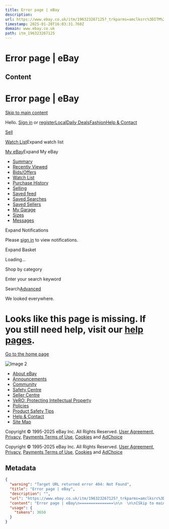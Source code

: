 ```yaml
---
title: Error page | eBay
description: 
url: https://www.ebay.co.uk/itm/196323267125?_trkparms=amclksrc%3DITM%26aid%3D1110002%26algo%3DSPLICE.SOI%26ao%3D1%26asc%3D20231016072133%26meid%3Def1392f3a8aa43fda9b15ea2ee5608a7%26pid%3D101879%26rk%3D20%26rkt%3D25%26sd%3D204617676137%26itm%3D196323267125%26pmt%3D1%26noa%3D0%26pg%3D4406038%26algv%3DPromotedSellersOtherItemsV2WithMLRv3%26brand%3DUnbranded%26fpg%3D1&_trksid=p4406038.c101879.m1851&itmprp=cksum%3A196323267125ef1392f3a8aa43fda9b15ea2ee5608a7%7Cenc%3AAQAJAAABAJ2xyieYJFemujCASBqZhO3wlG9N8LM1Uzy9Rk%252FWn2iqlWh3naUrKDHEMd1Yer%252FfQjCbEJ3Hg9rMDiK2rElNCVvWhpx1WMTmB6TnxXG7kIPkmM4lwwGK%252BO%252B3qWgx14Bgulj4r%252FWC5RlPqcVF%252B%252BGneK%252BAME3%252B0u7LnOsHdp3cJ5IAvfL5%252BXdchWKXBxJC8GIn9xrX%252FGUIyCyFyBbmv6EQSw1g41h40evObvKzYMrqobDRlYGZhSs7kT%252F6LWsvauZNsArpv%252B%252BTD6m4X%252FhDtMmGwMg8v8QOiVwoqmzYlQ5Su8iKEKwc6YzpOtP%252Biy14Cj3YngdZqjAc3v1N7p2W6LmrOCo%253D%7Campid%3APL_CLK%7Cclp%3A4406038&itmmeta=01HVC6WCYQ20CMCQT896KYA9YB
timestamp: 2025-01-20T16:03:31.760Z
domain: www.ebay.co.uk
path: itm_196323267125
---
```


# Error page | eBay



## Content

Error page | eBay
===============

  

[Skip to main content](https://www.ebay.co.uk/itm/196323267125?_trkparms=amclksrc%3DITM%26aid%3D1110002%26algo%3DSPLICE.SOI%26ao%3D1%26asc%3D20231016072133%26meid%3Def1392f3a8aa43fda9b15ea2ee5608a7%26pid%3D101879%26rk%3D20%26rkt%3D25%26sd%3D204617676137%26itm%3D196323267125%26pmt%3D1%26noa%3D0%26pg%3D4406038%26algv%3DPromotedSellersOtherItemsV2WithMLRv3%26brand%3DUnbranded%26fpg%3D1&_trksid=p4406038.c101879.m1851&itmprp=cksum%3A196323267125ef1392f3a8aa43fda9b15ea2ee5608a7%7Cenc%3AAQAJAAABAJ2xyieYJFemujCASBqZhO3wlG9N8LM1Uzy9Rk%252FWn2iqlWh3naUrKDHEMd1Yer%252FfQjCbEJ3Hg9rMDiK2rElNCVvWhpx1WMTmB6TnxXG7kIPkmM4lwwGK%252BO%252B3qWgx14Bgulj4r%252FWC5RlPqcVF%252B%252BGneK%252BAME3%252B0u7LnOsHdp3cJ5IAvfL5%252BXdchWKXBxJC8GIn9xrX%252FGUIyCyFyBbmv6EQSw1g41h40evObvKzYMrqobDRlYGZhSs7kT%252F6LWsvauZNsArpv%252B%252BTD6m4X%252FhDtMmGwMg8v8QOiVwoqmzYlQ5Su8iKEKwc6YzpOtP%252Biy14Cj3YngdZqjAc3v1N7p2W6LmrOCo%253D%7Campid%3APL_CLK%7Cclp%3A4406038&itmmeta=01HVC6WCYQ20CMCQT896KYA9YB#mainContent)

Hello. [Sign in](https://signin.ebay.co.uk/ws/eBayISAPI.dll?SignIn&sgfl=gh&ru=https%3A%2F%2Fwww.ebay.co.uk%2Fitm%2F196323267125%3F_trkparms%3Damclksrc%253DITM%2526aid%253D1110002%2526algo%253DSPLICE.SOI%2526ao%253D1%2526asc%253D20231016072133%2526meid%253Def1392f3a8aa43fda9b15ea2ee5608a7%2526pid%253D101879%2526rk%253D20%2526rkt%253D25%2526sd%253D204617676137%2526itm%253D196323267125%2526pmt%253D1%2526noa%253D0%2526pg%253D4406038%2526algv%253DPromotedSellersOtherItemsV2WithMLRv3%2526brand%253DUnbranded%2526fpg%253D1%26_trksid%3Dp4406038.c101879.m1851%26itmprp%3Dcksum%253A196323267125ef1392f3a8aa43fda9b15ea2ee5608a7%257Cenc%253AAQAJAAABAJ2xyieYJFemujCASBqZhO3wlG9N8LM1Uzy9Rk%25252FWn2iqlWh3naUrKDHEMd1Yer%25252FfQjCbEJ3Hg9rMDiK2rElNCVvWhpx1WMTmB6TnxXG7kIPkmM4lwwGK%25252BO%25252B3qWgx14Bgulj4r%25252FWC5RlPqcVF%25252B%25252BGneK%25252BAME3%25252B0u7LnOsHdp3cJ5IAvfL5%25252BXdchWKXBxJC8GIn9xrX%25252FGUIyCyFyBbmv6EQSw1g41h40evObvKzYMrqobDRlYGZhSs7kT%25252F6LWsvauZNsArpv%25252B%25252BTD6m4X%25252FhDtMmGwMg8v8QOiVwoqmzYlQ5Su8iKEKwc6YzpOtP%25252Biy14Cj3YngdZqjAc3v1N7p2W6LmrOCo%25253D%257Campid%253APL_CLK%257Cclp%253A4406038%26itmmeta%3D01HVC6WCYQ20CMCQT896KYA9YB) or [register](https://signup.ebay.co.uk/pa/crte?ru=https%3A%2F%2Fwww.ebay.co.uk%2Fitm%2F196323267125%3F_trkparms%3Damclksrc%253DITM%2526aid%253D1110002%2526algo%253DSPLICE.SOI%2526ao%253D1%2526asc%253D20231016072133%2526meid%253Def1392f3a8aa43fda9b15ea2ee5608a7%2526pid%253D101879%2526rk%253D20%2526rkt%253D25%2526sd%253D204617676137%2526itm%253D196323267125%2526pmt%253D1%2526noa%253D0%2526pg%253D4406038%2526algv%253DPromotedSellersOtherItemsV2WithMLRv3%2526brand%253DUnbranded%2526fpg%253D1%26_trksid%3Dp4406038.c101879.m1851%26itmprp%3Dcksum%253A196323267125ef1392f3a8aa43fda9b15ea2ee5608a7%257Cenc%253AAQAJAAABAJ2xyieYJFemujCASBqZhO3wlG9N8LM1Uzy9Rk%25252FWn2iqlWh3naUrKDHEMd1Yer%25252FfQjCbEJ3Hg9rMDiK2rElNCVvWhpx1WMTmB6TnxXG7kIPkmM4lwwGK%25252BO%25252B3qWgx14Bgulj4r%25252FWC5RlPqcVF%25252B%25252BGneK%25252BAME3%25252B0u7LnOsHdp3cJ5IAvfL5%25252BXdchWKXBxJC8GIn9xrX%25252FGUIyCyFyBbmv6EQSw1g41h40evObvKzYMrqobDRlYGZhSs7kT%25252F6LWsvauZNsArpv%25252B%25252BTD6m4X%25252FhDtMmGwMg8v8QOiVwoqmzYlQ5Su8iKEKwc6YzpOtP%25252Biy14Cj3YngdZqjAc3v1N7p2W6LmrOCo%25253D%257Campid%253APL_CLK%257Cclp%253A4406038%26itmmeta%3D01HVC6WCYQ20CMCQT896KYA9YB)[Local](https://www.ebay.co.uk/vlp/local)[Daily Deals](https://www.ebay.co.uk/deals)[Fashion](https://www.ebay.co.uk/b/bn_7000259675)[Help & Contact](https://www.ebay.co.uk/help/home)

[Sell](https://www.ebay.co.uk/sl/sell)

[Watch List](https://www.ebay.co.uk/mye/myebay/watchlist)Expand watch list

[My eBay](https://www.ebay.co.uk/mys/home?source=GBH)Expand My eBay

*   [Summary](https://www.ebay.co.uk/mye/myebay/summary)
*   [Recently Viewed](https://www.ebay.co.uk/mye/myebay/rvi)
*   [Bids/Offers](https://www.ebay.co.uk/mye/myebay/bidsoffers)
*   [Watch List](https://www.ebay.co.uk/mye/myebay/watchlist)
*   [Purchase History](https://www.ebay.co.uk/mye/myebay/purchase)
*   [Selling](https://www.ebay.co.uk/mys/home?CurrentPage=MyeBayAllSelling&ssPageName=STRK:ME:LNLK:MESX&source=GBH)
*   [Saved feed](https://www.ebay.co.uk/mye/myebay/saved)
*   [Saved Searches](https://www.ebay.co.uk/mye/myebay/savedsearches)
*   [Saved Sellers](https://www.ebay.co.uk/mye/myebay/savedsellers)
*   [My Garage](https://www.ebay.co.uk/g/mygarage)
*   [Sizes](https://www.ebay.co.uk/mysize/hub)
*   [Messages](https://mesg.ebay.co.uk/mesgweb/ViewMessages/0)

Expand Notifications

Please [sign in](https://signin.ebay.co.uk/ws/eBayISAPI.dll?SignIn&sgfl=nf&ru=https%3A%2F%2Fwww.ebay.co.uk%2Fitm%2F196323267125%3F_trkparms%3Damclksrc%253DITM%2526aid%253D1110002%2526algo%253DSPLICE.SOI%2526ao%253D1%2526asc%253D20231016072133%2526meid%253Def1392f3a8aa43fda9b15ea2ee5608a7%2526pid%253D101879%2526rk%253D20%2526rkt%253D25%2526sd%253D204617676137%2526itm%253D196323267125%2526pmt%253D1%2526noa%253D0%2526pg%253D4406038%2526algv%253DPromotedSellersOtherItemsV2WithMLRv3%2526brand%253DUnbranded%2526fpg%253D1%26_trksid%3Dp4406038.c101879.m1851%26itmprp%3Dcksum%253A196323267125ef1392f3a8aa43fda9b15ea2ee5608a7%257Cenc%253AAQAJAAABAJ2xyieYJFemujCASBqZhO3wlG9N8LM1Uzy9Rk%25252FWn2iqlWh3naUrKDHEMd1Yer%25252FfQjCbEJ3Hg9rMDiK2rElNCVvWhpx1WMTmB6TnxXG7kIPkmM4lwwGK%25252BO%25252B3qWgx14Bgulj4r%25252FWC5RlPqcVF%25252B%25252BGneK%25252BAME3%25252B0u7LnOsHdp3cJ5IAvfL5%25252BXdchWKXBxJC8GIn9xrX%25252FGUIyCyFyBbmv6EQSw1g41h40evObvKzYMrqobDRlYGZhSs7kT%25252F6LWsvauZNsArpv%25252B%25252BTD6m4X%25252FhDtMmGwMg8v8QOiVwoqmzYlQ5Su8iKEKwc6YzpOtP%25252Biy14Cj3YngdZqjAc3v1N7p2W6LmrOCo%25253D%257Campid%253APL_CLK%257Cclp%253A4406038%26itmmeta%3D01HVC6WCYQ20CMCQT896KYA9YB) to view notifications.

[](https://cart.ebay.co.uk/)Expand Basket

Loading...

[](https://www.ebay.co.uk/)

Shop by category

Enter your search keyword

Search[Advanced](https://www.ebay.co.uk/sch/ebayadvsearch)

We looked everywhere.

Looks like this page is missing. If you still need help, visit our [help pages](https://ocsnext.ebay.co.uk/ocs/home).
=====================================================================================================================

[Go to the home page](https://www.ebay.co.uk/)

![Image 2](http://i.ebayimg.com/00/s/MTUwMFgxMjAw/z/8ScAAOSw-ANlzRIW/$_1.PNG?set_id=2)

*   [About eBay](https://www.ebayinc.com/our-company/)
*   [Announcements](https://community.ebay.co.uk/t5/Announcements/bg-p/Announcements)
*   [Community](https://community.ebay.co.uk/)
*   [Safety Centre](https://pages.ebay.co.uk/safetycentre/index.html)
*   [Seller Centre](https://www.ebay.co.uk/sellercentre)
*   [VeRO: Protecting Intellectual Property](https://pages.ebay.co.uk/vero/index.html)
*   [Policies](https://www.ebay.co.uk/help/policies/az-index/az-index-policies?id=4649)
*   [Product Safety Tips](http://pages.ebay.co.uk/safetytips)
*   [Help & Contact](https://www.ebay.co.uk/help/home)
*   [Site Map](https://pages.ebay.co.uk/sitemap.html)

Copyright © 1995-2025 eBay Inc. All Rights Reserved. [User Agreement](https://www.ebay.co.uk/help/policies/member-behaviour-policies/user-agreement?id=4259), [Privacy](https://www.ebay.co.uk/help/policies/member-behaviour-policies/user-privacy-notice-privacy-policy?id=4260), [Payments Terms of Use](https://pages.ebay.co.uk/payment/2.0/terms.html), [Cookies](https://www.ebay.co.uk/help/policies/member-behaviour-policies/ebay-cookie-notice?id=4267) and [AdChoice](https://www.ebay.co.uk/adchoice)

Copyright © 1995-2025 eBay Inc. All Rights Reserved. [User Agreement](https://www.ebay.co.uk/help/policies/member-behaviour-policies/user-agreement?id=4259), [Privacy](https://www.ebay.co.uk/help/policies/member-behaviour-policies/user-privacy-notice-privacy-policy?id=4260), [Payments Terms of Use](https://pages.ebay.co.uk/payment/2.0/terms.html), [Cookies](https://www.ebay.co.uk/help/policies/member-behaviour-policies/ebay-cookie-notice?id=4267) and [AdChoice](https://www.ebay.co.uk/adchoice)

## Metadata

```json
{
  "warning": "Target URL returned error 404: Not Found",
  "title": "Error page | eBay",
  "description": "",
  "url": "https://www.ebay.co.uk/itm/196323267125?_trkparms=amclksrc%3DITM%26aid%3D1110002%26algo%3DSPLICE.SOI%26ao%3D1%26asc%3D20231016072133%26meid%3Def1392f3a8aa43fda9b15ea2ee5608a7%26pid%3D101879%26rk%3D20%26rkt%3D25%26sd%3D204617676137%26itm%3D196323267125%26pmt%3D1%26noa%3D0%26pg%3D4406038%26algv%3DPromotedSellersOtherItemsV2WithMLRv3%26brand%3DUnbranded%26fpg%3D1&_trksid=p4406038.c101879.m1851&itmprp=cksum%3A196323267125ef1392f3a8aa43fda9b15ea2ee5608a7%7Cenc%3AAQAJAAABAJ2xyieYJFemujCASBqZhO3wlG9N8LM1Uzy9Rk%252FWn2iqlWh3naUrKDHEMd1Yer%252FfQjCbEJ3Hg9rMDiK2rElNCVvWhpx1WMTmB6TnxXG7kIPkmM4lwwGK%252BO%252B3qWgx14Bgulj4r%252FWC5RlPqcVF%252B%252BGneK%252BAME3%252B0u7LnOsHdp3cJ5IAvfL5%252BXdchWKXBxJC8GIn9xrX%252FGUIyCyFyBbmv6EQSw1g41h40evObvKzYMrqobDRlYGZhSs7kT%252F6LWsvauZNsArpv%252B%252BTD6m4X%252FhDtMmGwMg8v8QOiVwoqmzYlQ5Su8iKEKwc6YzpOtP%252Biy14Cj3YngdZqjAc3v1N7p2W6LmrOCo%253D%7Campid%3APL_CLK%7Cclp%3A4406038&itmmeta=01HVC6WCYQ20CMCQT896KYA9YB",
  "content": "Error page | eBay\n===============\n\n  \n\n[Skip to main content](https://www.ebay.co.uk/itm/196323267125?_trkparms=amclksrc%3DITM%26aid%3D1110002%26algo%3DSPLICE.SOI%26ao%3D1%26asc%3D20231016072133%26meid%3Def1392f3a8aa43fda9b15ea2ee5608a7%26pid%3D101879%26rk%3D20%26rkt%3D25%26sd%3D204617676137%26itm%3D196323267125%26pmt%3D1%26noa%3D0%26pg%3D4406038%26algv%3DPromotedSellersOtherItemsV2WithMLRv3%26brand%3DUnbranded%26fpg%3D1&_trksid=p4406038.c101879.m1851&itmprp=cksum%3A196323267125ef1392f3a8aa43fda9b15ea2ee5608a7%7Cenc%3AAQAJAAABAJ2xyieYJFemujCASBqZhO3wlG9N8LM1Uzy9Rk%252FWn2iqlWh3naUrKDHEMd1Yer%252FfQjCbEJ3Hg9rMDiK2rElNCVvWhpx1WMTmB6TnxXG7kIPkmM4lwwGK%252BO%252B3qWgx14Bgulj4r%252FWC5RlPqcVF%252B%252BGneK%252BAME3%252B0u7LnOsHdp3cJ5IAvfL5%252BXdchWKXBxJC8GIn9xrX%252FGUIyCyFyBbmv6EQSw1g41h40evObvKzYMrqobDRlYGZhSs7kT%252F6LWsvauZNsArpv%252B%252BTD6m4X%252FhDtMmGwMg8v8QOiVwoqmzYlQ5Su8iKEKwc6YzpOtP%252Biy14Cj3YngdZqjAc3v1N7p2W6LmrOCo%253D%7Campid%3APL_CLK%7Cclp%3A4406038&itmmeta=01HVC6WCYQ20CMCQT896KYA9YB#mainContent)\n\nHello. [Sign in](https://signin.ebay.co.uk/ws/eBayISAPI.dll?SignIn&sgfl=gh&ru=https%3A%2F%2Fwww.ebay.co.uk%2Fitm%2F196323267125%3F_trkparms%3Damclksrc%253DITM%2526aid%253D1110002%2526algo%253DSPLICE.SOI%2526ao%253D1%2526asc%253D20231016072133%2526meid%253Def1392f3a8aa43fda9b15ea2ee5608a7%2526pid%253D101879%2526rk%253D20%2526rkt%253D25%2526sd%253D204617676137%2526itm%253D196323267125%2526pmt%253D1%2526noa%253D0%2526pg%253D4406038%2526algv%253DPromotedSellersOtherItemsV2WithMLRv3%2526brand%253DUnbranded%2526fpg%253D1%26_trksid%3Dp4406038.c101879.m1851%26itmprp%3Dcksum%253A196323267125ef1392f3a8aa43fda9b15ea2ee5608a7%257Cenc%253AAQAJAAABAJ2xyieYJFemujCASBqZhO3wlG9N8LM1Uzy9Rk%25252FWn2iqlWh3naUrKDHEMd1Yer%25252FfQjCbEJ3Hg9rMDiK2rElNCVvWhpx1WMTmB6TnxXG7kIPkmM4lwwGK%25252BO%25252B3qWgx14Bgulj4r%25252FWC5RlPqcVF%25252B%25252BGneK%25252BAME3%25252B0u7LnOsHdp3cJ5IAvfL5%25252BXdchWKXBxJC8GIn9xrX%25252FGUIyCyFyBbmv6EQSw1g41h40evObvKzYMrqobDRlYGZhSs7kT%25252F6LWsvauZNsArpv%25252B%25252BTD6m4X%25252FhDtMmGwMg8v8QOiVwoqmzYlQ5Su8iKEKwc6YzpOtP%25252Biy14Cj3YngdZqjAc3v1N7p2W6LmrOCo%25253D%257Campid%253APL_CLK%257Cclp%253A4406038%26itmmeta%3D01HVC6WCYQ20CMCQT896KYA9YB) or [register](https://signup.ebay.co.uk/pa/crte?ru=https%3A%2F%2Fwww.ebay.co.uk%2Fitm%2F196323267125%3F_trkparms%3Damclksrc%253DITM%2526aid%253D1110002%2526algo%253DSPLICE.SOI%2526ao%253D1%2526asc%253D20231016072133%2526meid%253Def1392f3a8aa43fda9b15ea2ee5608a7%2526pid%253D101879%2526rk%253D20%2526rkt%253D25%2526sd%253D204617676137%2526itm%253D196323267125%2526pmt%253D1%2526noa%253D0%2526pg%253D4406038%2526algv%253DPromotedSellersOtherItemsV2WithMLRv3%2526brand%253DUnbranded%2526fpg%253D1%26_trksid%3Dp4406038.c101879.m1851%26itmprp%3Dcksum%253A196323267125ef1392f3a8aa43fda9b15ea2ee5608a7%257Cenc%253AAQAJAAABAJ2xyieYJFemujCASBqZhO3wlG9N8LM1Uzy9Rk%25252FWn2iqlWh3naUrKDHEMd1Yer%25252FfQjCbEJ3Hg9rMDiK2rElNCVvWhpx1WMTmB6TnxXG7kIPkmM4lwwGK%25252BO%25252B3qWgx14Bgulj4r%25252FWC5RlPqcVF%25252B%25252BGneK%25252BAME3%25252B0u7LnOsHdp3cJ5IAvfL5%25252BXdchWKXBxJC8GIn9xrX%25252FGUIyCyFyBbmv6EQSw1g41h40evObvKzYMrqobDRlYGZhSs7kT%25252F6LWsvauZNsArpv%25252B%25252BTD6m4X%25252FhDtMmGwMg8v8QOiVwoqmzYlQ5Su8iKEKwc6YzpOtP%25252Biy14Cj3YngdZqjAc3v1N7p2W6LmrOCo%25253D%257Campid%253APL_CLK%257Cclp%253A4406038%26itmmeta%3D01HVC6WCYQ20CMCQT896KYA9YB)[Local](https://www.ebay.co.uk/vlp/local)[Daily Deals](https://www.ebay.co.uk/deals)[Fashion](https://www.ebay.co.uk/b/bn_7000259675)[Help & Contact](https://www.ebay.co.uk/help/home)\n\n[Sell](https://www.ebay.co.uk/sl/sell)\n\n[Watch List](https://www.ebay.co.uk/mye/myebay/watchlist)Expand watch list\n\n[My eBay](https://www.ebay.co.uk/mys/home?source=GBH)Expand My eBay\n\n*   [Summary](https://www.ebay.co.uk/mye/myebay/summary)\n*   [Recently Viewed](https://www.ebay.co.uk/mye/myebay/rvi)\n*   [Bids/Offers](https://www.ebay.co.uk/mye/myebay/bidsoffers)\n*   [Watch List](https://www.ebay.co.uk/mye/myebay/watchlist)\n*   [Purchase History](https://www.ebay.co.uk/mye/myebay/purchase)\n*   [Selling](https://www.ebay.co.uk/mys/home?CurrentPage=MyeBayAllSelling&ssPageName=STRK:ME:LNLK:MESX&source=GBH)\n*   [Saved feed](https://www.ebay.co.uk/mye/myebay/saved)\n*   [Saved Searches](https://www.ebay.co.uk/mye/myebay/savedsearches)\n*   [Saved Sellers](https://www.ebay.co.uk/mye/myebay/savedsellers)\n*   [My Garage](https://www.ebay.co.uk/g/mygarage)\n*   [Sizes](https://www.ebay.co.uk/mysize/hub)\n*   [Messages](https://mesg.ebay.co.uk/mesgweb/ViewMessages/0)\n\nExpand Notifications\n\nPlease [sign in](https://signin.ebay.co.uk/ws/eBayISAPI.dll?SignIn&sgfl=nf&ru=https%3A%2F%2Fwww.ebay.co.uk%2Fitm%2F196323267125%3F_trkparms%3Damclksrc%253DITM%2526aid%253D1110002%2526algo%253DSPLICE.SOI%2526ao%253D1%2526asc%253D20231016072133%2526meid%253Def1392f3a8aa43fda9b15ea2ee5608a7%2526pid%253D101879%2526rk%253D20%2526rkt%253D25%2526sd%253D204617676137%2526itm%253D196323267125%2526pmt%253D1%2526noa%253D0%2526pg%253D4406038%2526algv%253DPromotedSellersOtherItemsV2WithMLRv3%2526brand%253DUnbranded%2526fpg%253D1%26_trksid%3Dp4406038.c101879.m1851%26itmprp%3Dcksum%253A196323267125ef1392f3a8aa43fda9b15ea2ee5608a7%257Cenc%253AAQAJAAABAJ2xyieYJFemujCASBqZhO3wlG9N8LM1Uzy9Rk%25252FWn2iqlWh3naUrKDHEMd1Yer%25252FfQjCbEJ3Hg9rMDiK2rElNCVvWhpx1WMTmB6TnxXG7kIPkmM4lwwGK%25252BO%25252B3qWgx14Bgulj4r%25252FWC5RlPqcVF%25252B%25252BGneK%25252BAME3%25252B0u7LnOsHdp3cJ5IAvfL5%25252BXdchWKXBxJC8GIn9xrX%25252FGUIyCyFyBbmv6EQSw1g41h40evObvKzYMrqobDRlYGZhSs7kT%25252F6LWsvauZNsArpv%25252B%25252BTD6m4X%25252FhDtMmGwMg8v8QOiVwoqmzYlQ5Su8iKEKwc6YzpOtP%25252Biy14Cj3YngdZqjAc3v1N7p2W6LmrOCo%25253D%257Campid%253APL_CLK%257Cclp%253A4406038%26itmmeta%3D01HVC6WCYQ20CMCQT896KYA9YB) to view notifications.\n\n[](https://cart.ebay.co.uk/)Expand Basket\n\nLoading...\n\n[](https://www.ebay.co.uk/)\n\nShop by category\n\nEnter your search keyword\n\nSearch[Advanced](https://www.ebay.co.uk/sch/ebayadvsearch)\n\nWe looked everywhere.\n\nLooks like this page is missing. If you still need help, visit our [help pages](https://ocsnext.ebay.co.uk/ocs/home).\n=====================================================================================================================\n\n[Go to the home page](https://www.ebay.co.uk/)\n\n![Image 2](http://i.ebayimg.com/00/s/MTUwMFgxMjAw/z/8ScAAOSw-ANlzRIW/$_1.PNG?set_id=2)\n\n*   [About eBay](https://www.ebayinc.com/our-company/)\n*   [Announcements](https://community.ebay.co.uk/t5/Announcements/bg-p/Announcements)\n*   [Community](https://community.ebay.co.uk/)\n*   [Safety Centre](https://pages.ebay.co.uk/safetycentre/index.html)\n*   [Seller Centre](https://www.ebay.co.uk/sellercentre)\n*   [VeRO: Protecting Intellectual Property](https://pages.ebay.co.uk/vero/index.html)\n*   [Policies](https://www.ebay.co.uk/help/policies/az-index/az-index-policies?id=4649)\n*   [Product Safety Tips](http://pages.ebay.co.uk/safetytips)\n*   [Help & Contact](https://www.ebay.co.uk/help/home)\n*   [Site Map](https://pages.ebay.co.uk/sitemap.html)\n\nCopyright © 1995-2025 eBay Inc. All Rights Reserved. [User Agreement](https://www.ebay.co.uk/help/policies/member-behaviour-policies/user-agreement?id=4259), [Privacy](https://www.ebay.co.uk/help/policies/member-behaviour-policies/user-privacy-notice-privacy-policy?id=4260), [Payments Terms of Use](https://pages.ebay.co.uk/payment/2.0/terms.html), [Cookies](https://www.ebay.co.uk/help/policies/member-behaviour-policies/ebay-cookie-notice?id=4267) and [AdChoice](https://www.ebay.co.uk/adchoice)\n\nCopyright © 1995-2025 eBay Inc. All Rights Reserved. [User Agreement](https://www.ebay.co.uk/help/policies/member-behaviour-policies/user-agreement?id=4259), [Privacy](https://www.ebay.co.uk/help/policies/member-behaviour-policies/user-privacy-notice-privacy-policy?id=4260), [Payments Terms of Use](https://pages.ebay.co.uk/payment/2.0/terms.html), [Cookies](https://www.ebay.co.uk/help/policies/member-behaviour-policies/ebay-cookie-notice?id=4267) and [AdChoice](https://www.ebay.co.uk/adchoice)",
  "usage": {
    "tokens": 3650
  }
}
```
